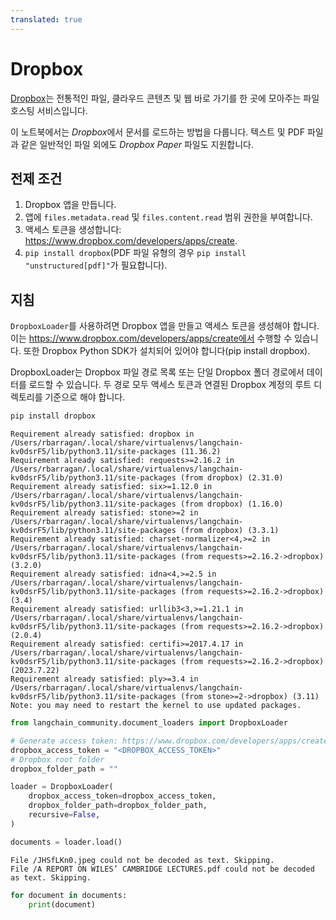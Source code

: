 ```yaml
---
translated: true
---
```


# Dropbox

[Dropbox](https://en.wikipedia.org/wiki/Dropbox)는 전통적인 파일, 클라우드 콘텐츠 및 웹 바로 가기를 한 곳에 모아주는 파일 호스팅 서비스입니다.

이 노트북에서는 *Dropbox*에서 문서를 로드하는 방법을 다룹니다. 텍스트 및 PDF 파일과 같은 일반적인 파일 외에도 *Dropbox Paper* 파일도 지원합니다.

## 전제 조건

1. Dropbox 앱을 만듭니다.
2. 앱에 `files.metadata.read` 및 `files.content.read` 범위 권한을 부여합니다.
3. 액세스 토큰을 생성합니다: https://www.dropbox.com/developers/apps/create.
4. `pip install dropbox`(PDF 파일 유형의 경우 `pip install "unstructured[pdf]"`가 필요합니다).

## 지침

`DropboxLoader`를 사용하려면 Dropbox 앱을 만들고 액세스 토큰을 생성해야 합니다. 이는 https://www.dropbox.com/developers/apps/create에서 수행할 수 있습니다. 또한 Dropbox Python SDK가 설치되어 있어야 합니다(pip install dropbox).

DropboxLoader는 Dropbox 파일 경로 목록 또는 단일 Dropbox 폴더 경로에서 데이터를 로드할 수 있습니다. 두 경로 모두 액세스 토큰과 연결된 Dropbox 계정의 루트 디렉토리를 기준으로 해야 합니다.

```python
pip install dropbox
```

```output
Requirement already satisfied: dropbox in /Users/rbarragan/.local/share/virtualenvs/langchain-kv0dsrF5/lib/python3.11/site-packages (11.36.2)
Requirement already satisfied: requests>=2.16.2 in /Users/rbarragan/.local/share/virtualenvs/langchain-kv0dsrF5/lib/python3.11/site-packages (from dropbox) (2.31.0)
Requirement already satisfied: six>=1.12.0 in /Users/rbarragan/.local/share/virtualenvs/langchain-kv0dsrF5/lib/python3.11/site-packages (from dropbox) (1.16.0)
Requirement already satisfied: stone>=2 in /Users/rbarragan/.local/share/virtualenvs/langchain-kv0dsrF5/lib/python3.11/site-packages (from dropbox) (3.3.1)
Requirement already satisfied: charset-normalizer<4,>=2 in /Users/rbarragan/.local/share/virtualenvs/langchain-kv0dsrF5/lib/python3.11/site-packages (from requests>=2.16.2->dropbox) (3.2.0)
Requirement already satisfied: idna<4,>=2.5 in /Users/rbarragan/.local/share/virtualenvs/langchain-kv0dsrF5/lib/python3.11/site-packages (from requests>=2.16.2->dropbox) (3.4)
Requirement already satisfied: urllib3<3,>=1.21.1 in /Users/rbarragan/.local/share/virtualenvs/langchain-kv0dsrF5/lib/python3.11/site-packages (from requests>=2.16.2->dropbox) (2.0.4)
Requirement already satisfied: certifi>=2017.4.17 in /Users/rbarragan/.local/share/virtualenvs/langchain-kv0dsrF5/lib/python3.11/site-packages (from requests>=2.16.2->dropbox) (2023.7.22)
Requirement already satisfied: ply>=3.4 in /Users/rbarragan/.local/share/virtualenvs/langchain-kv0dsrF5/lib/python3.11/site-packages (from stone>=2->dropbox) (3.11)
Note: you may need to restart the kernel to use updated packages.
```

```python
from langchain_community.document_loaders import DropboxLoader
```

```python
# Generate access token: https://www.dropbox.com/developers/apps/create.
dropbox_access_token = "<DROPBOX_ACCESS_TOKEN>"
# Dropbox root folder
dropbox_folder_path = ""
```

```python
loader = DropboxLoader(
    dropbox_access_token=dropbox_access_token,
    dropbox_folder_path=dropbox_folder_path,
    recursive=False,
)
```

```python
documents = loader.load()
```

```output
File /JHSfLKn0.jpeg could not be decoded as text. Skipping.
File /A REPORT ON WILES’ CAMBRIDGE LECTURES.pdf could not be decoded as text. Skipping.
```

```python
for document in documents:
    print(document)
```
